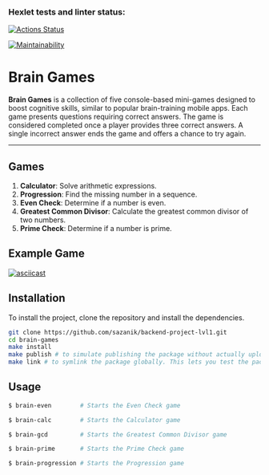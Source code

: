 ### Hexlet tests and linter status:
[![Actions Status](https://github.com/sazanik/backend-project-lvl1/actions/workflows/hexlet-check.yml/badge.svg)](https://github.com/sazanik/backend-project-lvl1/actions)

[![Maintainability](https://api.codeclimate.com/v1/badges/9ff520ee5368a3db6146/maintainability)](https://codeclimate.com/github/sazanik/backend-project-lvl1/maintainability)

# Brain Games

**Brain Games** is a collection of five console-based mini-games designed to boost cognitive skills, similar to popular brain-training mobile apps. Each game presents questions requiring correct answers. The game is considered completed once a player provides three correct answers. A single incorrect answer ends the game and offers a chance to try again.

---

## Games

1. **Calculator**: Solve arithmetic expressions.
2. **Progression**: Find the missing number in a sequence.
3. **Even Check**: Determine if a number is even.
4. **Greatest Common Divisor**: Calculate the greatest common divisor of two numbers.
5. **Prime Check**: Determine if a number is prime.

## Example Game
[![asciicast](https://asciinema.org/a/kkmfRWa5FV7vDonXujHzsMaIi.svg)](https://asciinema.org/a/kkmfRWa5FV7vDonXujHzsMaIi)


## Installation

To install the project, clone the repository and install the dependencies.

```bash
git clone https://github.com/sazanik/backend-project-lvl1.git
cd brain-games
make install
make publish # to simulate publishing the package without actually uploading it to the npm registry. Use this to verify your package configuration before a real publish
make link # to symlink the package globally. This lets you test the package locally as if it were installed via npm
```

## Usage


```bash
$ brain-even        # Starts the Even Check game
```

```bash
$ brain-calc        # Starts the Calculator game
```

```bash
$ brain-gcd         # Starts the Greatest Common Divisor game
```

```bash
$ brain-prime       # Starts the Prime Check game
```

```bash
$ brain-progression # Starts the Progression game
```
